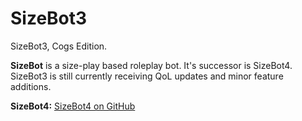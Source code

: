 # SizeBot3
SizeBot3, Cogs Edition.

**SizeBot** is a size-play based roleplay bot. It's successor is SizeBot4. SizeBot3 is still currently receiving QoL updates and minor feature additions.

**SizeBot4:** [SizeBot4 on GitHub](https://github.com/DigiDuncan/SizeBot4)
